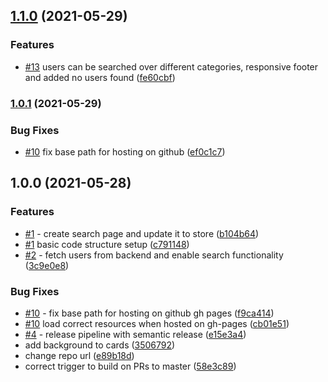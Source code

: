 ## [1.1.0](https://github.com/immnk/search-team-react/compare/v1.0.1...v1.1.0) (2021-05-29)


### Features

* [#13](https://github.com/immnk/search-team-react/issues/13) users can be searched over different categories, responsive footer and added no users found ([fe60cbf](https://github.com/immnk/search-team-react/commit/fe60cbf0fc6b5834131df5a978a5a8b874ec9976))

### [1.0.1](https://github.com/immnk/search-team-react/compare/v1.0.0...v1.0.1) (2021-05-29)


### Bug Fixes

* [#10](https://github.com/immnk/search-team-react/issues/10) fix base path for hosting on github ([ef0c1c7](https://github.com/immnk/search-team-react/commit/ef0c1c72694c083ff2cef3e816f4721086a8dbea))

## 1.0.0 (2021-05-28)


### Features

* [#1](https://github.com/immnk/search-team-react/issues/1) - create search page and update it to store ([b104b64](https://github.com/immnk/search-team-react/commit/b104b64b963b4b5e7dcfe2c9f1367f99a34d8dc4))
* [#1](https://github.com/immnk/search-team-react/issues/1) basic code structure setup ([c791148](https://github.com/immnk/search-team-react/commit/c791148fb571d2ec5a83ff91ce3b9f888137d4e1))
* [#2](https://github.com/immnk/search-team-react/issues/2) - fetch users from backend and enable search functionality ([3c9e0e8](https://github.com/immnk/search-team-react/commit/3c9e0e84343da0edf4ddfbf7cdd461f8af8f765e))


### Bug Fixes

* [#10](https://github.com/immnk/search-team-react/issues/10) - fix base path for hosting on github gh pages ([f9ca414](https://github.com/immnk/search-team-react/commit/f9ca414a3bd2e8b408a8bbee32169850b943bacd))
* [#10](https://github.com/immnk/search-team-react/issues/10) load correct resources when hosted on gh-pages ([cb01e51](https://github.com/immnk/search-team-react/commit/cb01e5192a45b97349b741fb76b7ff74f9cd6d2e))
* [#4](https://github.com/immnk/search-team-react/issues/4) - release pipeline with semantic release ([e15e3a4](https://github.com/immnk/search-team-react/commit/e15e3a466fb2b47d5c94bb122f027e7cb856efa5))
* add background to cards ([3506792](https://github.com/immnk/search-team-react/commit/350679275a11a25581060b2f4b98af67f823f644))
* change repo url ([e89b18d](https://github.com/immnk/search-team-react/commit/e89b18d0d22e454639fc8d285a5958de7d1a3fad))
* correct trigger to build on PRs to master ([58e3c89](https://github.com/immnk/search-team-react/commit/58e3c89f735a81181672a380bb380bea8243544a))
